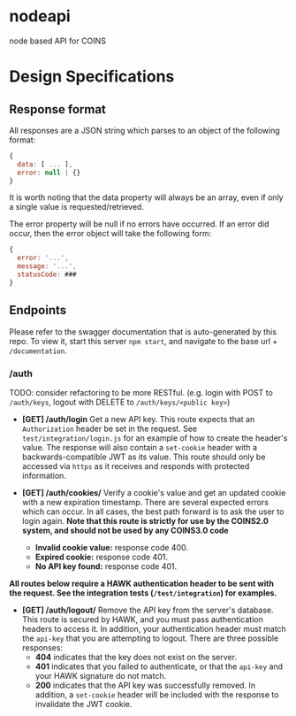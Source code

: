 # nodeapi
node based API for COINS

# Design Specifications
## Response format
All responses are a JSON string which parses to an object of the following format:
```js
{
  data: [ ... ],
  error: null | {}
}
```
It is worth noting that the data property will always be an array, even if only a single value is requested/retrieved.

The error property will be null if no errors have occurred.
If an error did occur, then the error object will take the following form:
```js
{
  error: '...',
  message: '...',
  statusCode: ###
}
```

## Endpoints

Please refer to the swagger documentation that is auto-generated by this repo.
To view it, start this server `npm start`, and navigate to the base url +
`/documentation`.

### /auth

TODO: consider refactoring to be more RESTful. (e.g. login with POST to `/auth/keys`, logout with DELETE to `/auth/keys/<public key>`)

* **[GET] /auth/login** Get a new API key. This route expects that an
`Authorization` header be set in the request. See `test/integration/login.js`
for an example of how to create the header's value. The response will also
contain a `set-cookie` header with a backwards-compatible JWT as its value.
This route should only be accessed via `https` as it receives and responds with
protected information.

* **[GET] /auth/cookies/<cookie-value>** Verify a cookie's value and get an
updated cookie with a new expiration timestamp. There are several expected
errors which can occur. In all cases, the best path forward is to ask the user
to login again. **Note that this route is strictly for use by the COINS2.0 system, and should not be used by any COINS3.0 code**
  * **Invalid cookie value:** response code 400.
  * **Expired cookie:** response code 401.
  * **No API key found:** response code 401.

**All routes below require a HAWK authentication header to be sent with the
request. See the integration tests (`/test/integration`) for examples.**

* **[GET] /auth/logout/<api-key>** Remove the API key from the server's
database. This route is secured by HAWK, and you must pass authentication headers to access it. In addition, your authentication header must match the `api-key` that you are attempting to logout. There are three possible responses:
  * **404** indicates that the key does not exist on the server.
  * **401** indicates that you failed to authenticate, or that the `api-key` and your HAWK signature do not match.
  * **200** indicates that the API key was successfully removed. In addition, a `set-cookie` header will be included with the response to invalidate the JWT cookie.
